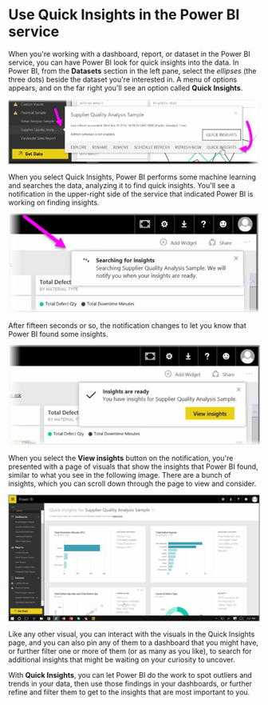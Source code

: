 <properties
   pageTitle="Quick Insights in Power BI"
   description="Learn how to get Quick Insights and visuals in a few clicks"
   services="powerbi"
   documentationCenter=""
   authors="davidiseminger"
   manager="erikre"
   backup=""
   editor=""
   tags=""
   qualityFocus="no"
   qualityDate=""
   featuredVideoId="et_MLSL2sA8"
   featuredVideoThumb=""
   courseDuration="5m"/>

<tags
   ms.service="powerbi"
   ms.devlang="NA"
   ms.topic="get-started-article"
   ms.tgt_pltfrm="NA"
   ms.workload="powerbi"
   ms.date="06/22/2017"
   ms.author="davidi"/>

# Use Quick Insights in the Power BI service

When you're working with a dashboard, report, or dataset in the Power BI service, you can have Power BI look for quick insights into the data. In Power BI, from the **Datasets** section in the left pane, select the *ellipses* (the three dots) beside the dataset you're interested in. A menu of options appears, and on the far right you'll see an option called **Quick Insights**.

![](media/powerbi-learning-4-1a-quick-insights/4-1a_1.png)

When you select Quick Insights, Power BI performs some machine learning and searches the data, analyzing it to find quick insights. You'll see a notification in the upper-right side of the service that indicated Power BI is working on finding insights.

![](media/powerbi-learning-4-1a-quick-insights/4-1a_2.png)

After fifteen seconds or so, the notification changes to let you know that Power BI found some insights.

![](media/powerbi-learning-4-1a-quick-insights/4-1a_3.png)

When you select the **View insights** button on the notification, you're presented with a page of visuals that show the insights that Power BI found, similar to what you see in the following image. There are a bunch of insights, which you can scroll down through the page to view and consider.

![](media/powerbi-learning-4-1a-quick-insights/4-1a_4.png)

Like any other visual, you can interact with the visuals in the Quick Insights page, and you can also pin any of them to a dashboard that you might have, or further filter one or more of them (or as many as you like), to search for additional insights that might be waiting on your curiosity to uncover.

With **Quick Insights**, you can let Power BI do the work to spot outliers and trends in your data, then use those findings in your dashboards, or further refine and filter them to get to the insights that are most important to you.
